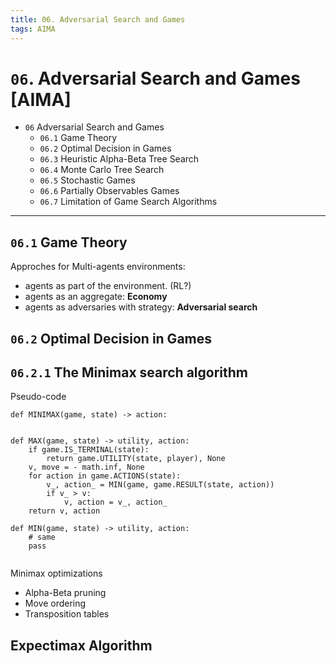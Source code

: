 ```yaml
---
title: 06. Adversarial Search and Games
tags: AIMA
---
```


# `06`. Adversarial Search and Games [AIMA]

- `06` Adversarial Search and Games  
    * `06.1` Game Theory
    * `06.2` Optimal Decision in Games
    * `06.3` Heuristic Alpha-Beta Tree Search
    * `06.4` Monte Carlo Tree Search
    * `06.5` Stochastic Games
    * `06.6` Partially Observables Games
    * `06.7` Limitation of Game Search Algorithms

---

## `06.1` Game Theory

Approches for Multi-agents environments:
* agents as part of the environment. (RL?)
* agents as an aggregate: **Economy**
* agents as adversaries with strategy: **Adversarial search**



## `06.2` Optimal Decision in Games


## `06.2.1` The Minimax search algorithm



Pseudo-code

``` 
def MINIMAX(game, state) -> action:


def MAX(game, state) -> utility, action:
    if game.IS_TERMINAL(state):
        return game.UTILITY(state, player), None
    v, move = - math.inf, None
    for action in game.ACTIONS(state):
        v_, action_ = MIN(game, game.RESULT(state, action))
        if v_ > v:
            v, action = v_, action_
    return v, action

def MIN(game, state) -> utility, action:
    # same
    pass


```

Minimax optimizations
* Alpha-Beta pruning
* Move ordering
* Transposition tables

## Expectimax Algorithm